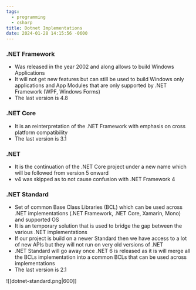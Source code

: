 ```yaml
---
tags:
  - programming
  - csharp
title: Dotnet Implementations
date: 2024-01-28 14:15:56 -0600
---
```


### .NET Framework

* Was released in the year 2002 and along allows to build Windows Applications
* It will not get new features but can still be used to build Windows only applications and App Modules that are only supported by .NET Framework (WPF, Windows Forms)
* The last version is 4.8

### .NET Core

* It is an reinterpretation of the .NET Framework with emphasis on cross platform compatibility
* The last version is 3.1

### .NET

* It is the continuation of the .NET Core project under a new name which will be followed from version 5 onward
* v4 was skipped as to not cause confusion with .NET Framework 4

### .NET Standard

* Set of common Base Class Libraries (BCL) which can be used across .NET implementations (.NET Framework, .NET Core, Xamarin, Mono) and supported OS
* It is an temporary solution that is used to bridge the gap between the various .NET implementations
* If our project is build on a newer Standard then we have access to a lot of new APIs but they will not run on very old versions of .NET
* .NET Standard will go away once .NET 6 is released as it is will merge all the BCLs implementation into a common BCLs that can be used across implementations
* The last version is 2.1

![[dotnet-standard.png|600]]
